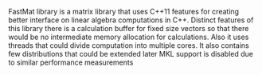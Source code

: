FastMat library is a matrix library that uses C++11 features for creating better interface on linear algebra computations in C++.
Distinct features of this library there is a calculation buffer for fixed size vectors so that there would be no intermediate memory allocation for calculations.
Also it uses threads that could divide computation into multiple cores.
It also contains few distributions that could be extended later
MKL support is disabled due to similar performance measurements
